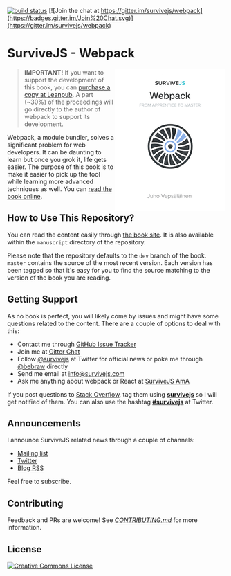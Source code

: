 [![build status](https://secure.travis-ci.org/survivejs/webpack-book.svg)](https://secure.travis-ci.org/survivejs/webpack-book) [![Join the chat at https://gitter.im/survivejs/webpack](https://badges.gitter.im/Join%20Chat.svg)](https://gitter.im/survivejs/webpack)

# SurviveJS - Webpack

<img align="right" width="255" height="329" src="manuscript/images/title_page_small.png" />

> **IMPORTANT!** If you want to support the development of this book, you can [purchase a copy at Leanpub](https://leanpub.com/survivejs-webpack). A part (~30%) of the proceedings will go directly to the author of webpack to support its development.

Webpack, a module bundler, solves a significant problem for web developers. It can be daunting to learn but once you grok it, life gets easier. The purpose of this book is to make it easier to pick up the tool while learning more advanced techniques as well. You can [read the book online](http://survivejs.com/webpack/introduction/).

## How to Use This Repository?

You can read the content easily through [the book site](https://survivejs.com/webpack/introduction/). It is also available within the `manuscript` directory of the repository.

Please note that the repository defaults to the `dev` branch of the book. `master` contains the source of the most recent version. Each version has been tagged so that it's easy for you to find the source matching to the version of the book you are reading.

## Getting Support

As no book is perfect, you will likely come by issues and might have some questions related to the content. There are a couple of options to deal with this:

* Contact me through [GitHub Issue Tracker](https://github.com/survivejs/webpack/issues)
* Join me at [Gitter Chat](https://gitter.im/survivejs/webpack)
* Follow [@survivejs](https://twitter.com/survivejs) at Twitter for official news or poke me through [@bebraw](https://twitter.com/bebraw) directly
* Send me email at [info@survivejs.com](mailto:info@survivejs.com)
* Ask me anything about webpack or React at [SurviveJS AmA](https://github.com/survivejs/ama/issues)

If you post questions to [Stack Overflow](https://stackoverflow.com/search?q=survivejs), tag them using [**survivejs**](https://stackoverflow.com/questions/tagged/survivejs) so I will get notified of them. You can also use the hashtag [**#survivejs**](https://twitter.com/hashtag/survivejs?src=hash) at Twitter.

## Announcements

I announce SurviveJS related news through a couple of channels:

* [Mailing list](https://eepurl.com/bth1v5)
* [Twitter](https://twitter.com/survivejs)
* [Blog RSS](https://survivejs.com/atom.xml)

Feel free to subscribe.

## Contributing

Feedback and PRs are welcome! See [*CONTRIBUTING.md*](CONTRIBUTING.md) for more information.

## License

<a rel="license" href="https://creativecommons.org/licenses/by-nc-nd/3.0/"><img alt="Creative Commons License" style="border-width:0" src="https://i.creativecommons.org/l/by-nc-nd/3.0/88x31.png" /></a>
